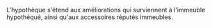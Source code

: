 L'hypothèque s'étend aux améliorations qui surviennent à l'immeuble hypothéqué, ainsi qu'aux accessoires réputés immeubles.
